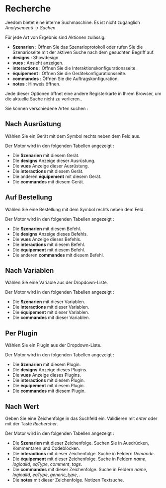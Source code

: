 # Recherche

Jeedom bietet eine interne Suchmaschine. Es ist nicht zugänglich *Analysemenü → Suchen*.

Für jede Art von Ergebnis sind Aktionen zulässig:
- **Szenarien** : Öffnen Sie das Szenarioprotokoll oder rufen Sie die Szenarioseite mit der aktiven Suche nach dem gesuchten Begriff auf.
- **designs** : Showdesign.
- **vues** : Ansicht anzeigen.
- **interactions** : Öffnen Sie die Interaktionskonfigurationsseite.
- **équipement** : Öffnen Sie die Gerätekonfigurationsseite.
- **commandes** : Öffnen Sie die Auftragskonfiguration.
- **notes** : Hinweis öffnen.

Jede dieser Optionen öffnet eine andere Registerkarte in Ihrem Browser, um die aktuelle Suche nicht zu verlieren..

Sie können verschiedene Arten suchen :

## Nach Ausrüstung

Wählen Sie ein Gerät mit dem Symbol rechts neben dem Feld aus.

Der Motor wird in den folgenden Tabellen angezeigt :

- Die **Szenarien** mit diesem Gerät.
- Die **designs** Anzeige dieser Ausrüstung.
- Die **vues** Anzeige dieser Ausrüstung.
- Die **interactions** mit diesem Gerät.
- Die anderen **équipement** mit diesem Gerät.
- Die **commandes** mit diesem Gerät.

## Auf Bestellung

Wählen Sie eine Bestellung mit dem Symbol rechts neben dem Feld.

Der Motor wird in den folgenden Tabellen angezeigt :

- Die **Szenarien** mit diesem Befehl.
- Die **designs** Anzeige dieses Befehls.
- Die **vues** Anzeige dieses Befehls.
- Die **interactions** mit diesem Befehl.
- Die **équipement** mit diesem Befehl.
- Die anderen **commandes** mit diesem Befehl.

## Nach Variablen

Wählen Sie eine Variable aus der Dropdown-Liste.

Der Motor wird in den folgenden Tabellen angezeigt :

- Die **Szenarien** mit dieser Variablen.
- Die **interactions** mit dieser Variablen.
- Die **équipement** mit dieser Variablen.
- Die **commandes** mit dieser Variablen.

## Per Plugin

Wählen Sie ein Plugin aus der Dropdown-Liste.

Der Motor wird in den folgenden Tabellen angezeigt :

- Die **Szenarien** mit diesem Plugin.
- Die **designs** Anzeige dieses Plugins.
- Die **vues** Anzeige dieses Plugins.
- Die **interactions** mit diesem Plugin.
- Die **équipement** mit diesem Plugin.
- Die **commandes** mit diesem Plugin.

## Nach Wert

Geben Sie eine Zeichenfolge in das Suchfeld ein. Validieren mit *enter* oder mit der Taste *Rechercher*.

Der Motor wird in den folgenden Tabellen angezeigt :

- Die **Szenarien** mit dieser Zeichenfolge.
	Suchen Sie in Ausdrücken, Kommentaren und Codeblöcken.
- Die **interactions** mit dieser Zeichenfolge.
	Suche in Feldern *Demande*.
- Die **équipement** mit dieser Zeichenfolge.
	Suche in Feldern *name*, *logicalId*, *eqType*, *comment*, *tags*.
- Die **commandes** mit dieser Zeichenfolge.
	Suche in Feldern *name*, *logicalId*, *eqType*, *generic_type*, .
- Die **notes** mit dieser Zeichenfolge.
	Notizen Textsuche.

